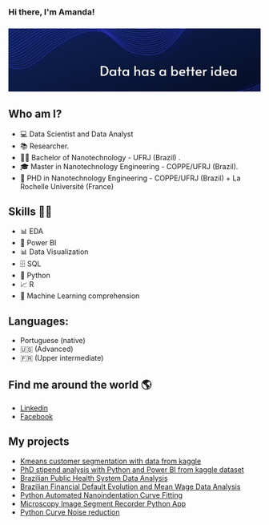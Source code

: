 ### Hi there, I'm Amanda! 



###  
![GitHub Logo](cover.jpeg)

## Who am I?

* 💻 Data Scientist and Data Analyst
* 📚 Researcher.
* 👩‍🎓 Bachelor of Nanotechnology - UFRJ (Brazil) .
* 🎓 Master in Nanotechnology Engineering - COPPE/UFRJ (Brazil).
* 🍾 PHD in Nanotechnology Engineering - COPPE/UFRJ (Brazil) + La Rochelle Université (France)

## Skills 👩‍💻

* 📊 EDA
* 🧮 Power BI
* 📊 Data Visualization
* 🗄 SQL
* 🐍 Python 
* 📈 R 
* 🔮 Machine Learning comprehension


## Languages:
* Portuguese (native)
* :us: (Advanced)
* :fr: (Upper intermediate)

## Find me around the world :earth_americas:

*  [Linkedin]( https://www.linkedin.com/in/ventura-amanda/)
*  [Facebook]( https://www.facebook.com/profile.php?id=100014611840558)



## **My projects**
* [Kmeans customer segmentation with data from kaggle](https://github.com/amandaventurac/kmeans_customer_segmentation)
* [PhD stipend analysis with Python and Power BI from kaggle dataset](https://github.com/amandaventurac/PhD_salaries)
* [Brazilian Public Health System Data Analysis](https://github.com/amandaventurac/DataScience_Python_R_Brazilian_Health_System)
* [Brazilian Financial Default Evolution and Mean Wage Data Analysis](https://github.com/amandaventurac/brazilian_financial_default_Python_R)
* [Python Automated Nanoindentation Curve Fitting](https://github.com/amandaventurac/Python-Curve-Fitting)
* [Microscopy Image Segment Recorder Python App](https://github.com/amandaventurac/Segmentation_Python_App)
* [Python Curve Noise reduction](https://github.com/amandaventurac/Python_Curve_Noise_reduction)

